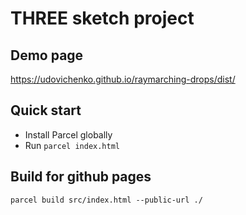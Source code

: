 # THREE sketch project

## Demo page

https://udovichenko.github.io/raymarching-drops/dist/

## Quick start 

 - Install Parcel globally
 - Run `parcel index.html`

## Build for github pages

```
parcel build src/index.html --public-url ./
```